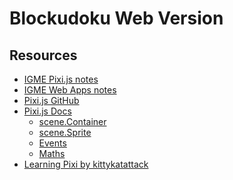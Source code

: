 # Blockudoku Web Version

## Resources
* [IGME Pixi.js notes](https://github.com/tonethar/IGME-230-Master/blob/master/notes/pixi-js-0.md)
* [IGME Web Apps notes](https://github.com/tonethar/IGME-230-Master/blob/master/notes/web-apps-0.md)
* [Pixi.js GitHub](https://github.com/pixijs/pixijs)
* [Pixi.js Docs](https://pixijs.download/release/docs/index.html)
    * [scene.Container](https://pixijs.download/release/docs/scene.Container.html)
    * [scene.Sprite](https://pixijs.download/release/docs/scene.Sprite.html)
    * [Events](https://pixijs.download/release/docs/events.html)
    * [Maths](https://pixijs.download/release/docs/maths.html)
* [Learning Pixi by kittykatattack](https://github.com/kittykatattack/learningPixi)

<!-- * [Pixi docs (better?](https://pixijs.download/v4.8.9/docs/PIXI.Application.html) -->
<!-- * [name](URL) -->